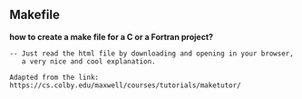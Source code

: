 Makefile
--------
    
**how to create a make file for a C or a Fortran project?**

    -- Just read the html file by downloading and opening in your browser, 
       a very nice and cool explanation.
    
    Adapted from the link: https://cs.colby.edu/maxwell/courses/tutorials/maketutor/
    
